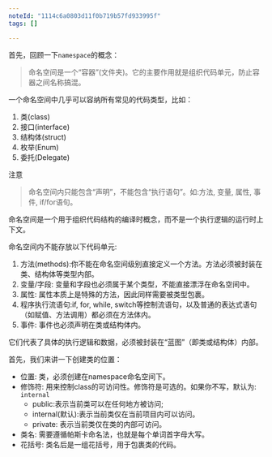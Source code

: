 ```yaml
---
noteId: "1114c6a0803d11f0b719b57fd933995f"
tags: []

---
```


首先，回顾一下`namespace`的概念：

> 命名空间是一个“容器”(文件夹)。它的主要作用就是组织代码单元，防止容器之间名称搞混。

一个命名空间中几乎可以容纳所有常见的代码类型，比如：

1. 类(class)
2. 接口(interface)
3. 结构体(struct)
4. 枚举(Enum)
5. 委托(Delegate)

注意

> 命名空间内只能包含“声明”，不能包含“执行语句”。如:方法, 变量, 属性, 事件, if/for语句。

命名空间是一个用于组织代码结构的编译时概念，而不是一个执行逻辑的运行时上下文。

命名空间内不能存放以下代码单元:

1. 方法(methods):你不能在命名空间级别直接定义一个方法。方法必须被封装在类、结构体等类型内部。
2. 变量/字段: 变量和字段也必须属于某个类型，不能直接漂浮在命名空间中。
3. 属性: 属性本质上是特殊的方法，因此同样需要被类型包裹。
4. 程序执行流语句:if, for, while, switch等控制流语句，以及普通的表达式语句（如赋值、方法调用）都必须在方法体内。
5. 事件: 事件也必须声明在类或结构体内。

它们代表了具体的执行逻辑和数据，必须被封装在“蓝图”（即类或结构体）内部。


首先，我们来讲一下创建类的位置：

- 位置: 类，必须创建在namespace命名空间下。
- 修饰符: 用来控制class的可访问性。修饰符是可选的。如果你不写，默认为: `internal`
    - public:表示当前类可以在任何地方被访问;
    - internal(默认):表示当前类仅在当前项目内可以访问。
    - private: 表示当前类仅在类的内部可访问。
- 类名: 需要遵循帕斯卡命名法，也就是每个单词首字母大写。
- 花括号: 类名后是一组花括号，用于包裹类的代码。